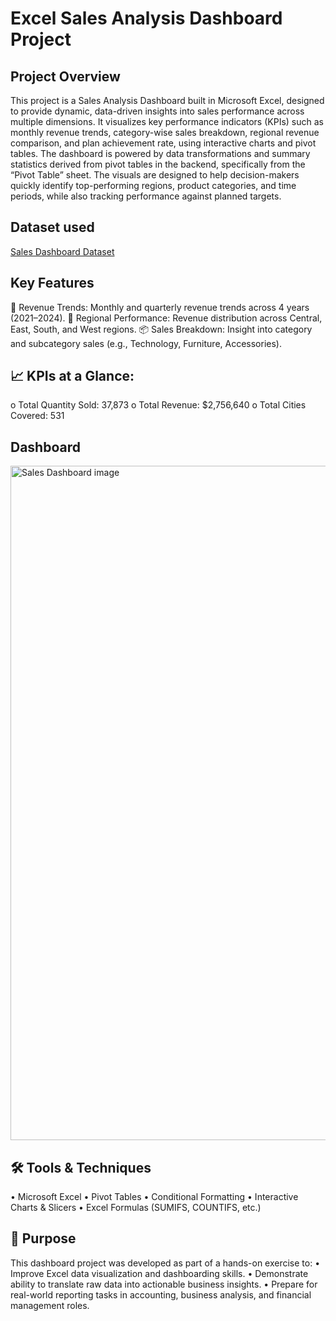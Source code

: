 # Excel Sales Analysis Dashboard Project

## Project Overview
This project is a Sales Analysis Dashboard built in Microsoft Excel, designed to provide dynamic, data-driven insights into sales performance across multiple dimensions. It visualizes key performance indicators (KPIs) such as monthly revenue trends, category-wise sales breakdown, regional revenue comparison, and plan achievement rate, using interactive charts and pivot tables.
The dashboard is powered by data transformations and summary statistics derived from pivot tables in the backend, specifically from the “Pivot Table” sheet. The visuals are designed to help decision-makers quickly identify top-performing regions, product categories, and time periods, while also tracking performance against planned targets.

## Dataset used
<a href=https://github.com/Aileswhale/Sales-dashboard/blob/master/Sales%20Dashboard.xlsm> Sales Dashboard Dataset</a>

## Key Features
📅 Revenue Trends: Monthly and quarterly revenue trends across 4 years (2021–2024).
🧭 Regional Performance: Revenue distribution across Central, East, South, and West regions.
📦 Sales Breakdown: Insight into category and subcategory sales (e.g., Technology, Furniture, Accessories).

## 📈 KPIs at a Glance:
o	Total Quantity Sold: 37,873
o	Total Revenue: $2,756,640
o	Total Cities Covered: 531

## Dashboard
<img width="1920" height="1079" alt="Sales Dashboard image" src="https://github.com/user-attachments/assets/feaa0c4b-6c6d-4f2c-a4d6-8f34e1f3103f" />

## 🛠️ Tools & Techniques
•	Microsoft Excel
•	Pivot Tables
•	Conditional Formatting
•	Interactive Charts & Slicers
•	Excel Formulas (SUMIFS, COUNTIFS, etc.)

## 📌 Purpose
This dashboard project was developed as part of a hands-on exercise to:
•	Improve Excel data visualization and dashboarding skills.
•	Demonstrate ability to translate raw data into actionable business insights.
•	Prepare for real-world reporting tasks in accounting, business analysis, and financial management roles.

